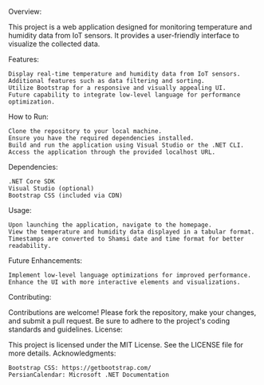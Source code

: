 Overview:

This project is a web application designed for monitoring temperature and humidity data from IoT sensors. It provides a user-friendly interface to visualize the collected data.

Features:

    Display real-time temperature and humidity data from IoT sensors.  
    Additional features such as data filtering and sorting.
    Utilize Bootstrap for a responsive and visually appealing UI.
    Future capability to integrate low-level language for performance optimization. 

How to Run:

    Clone the repository to your local machine.
    Ensure you have the required dependencies installed.
    Build and run the application using Visual Studio or the .NET CLI.
    Access the application through the provided localhost URL.

Dependencies:

    .NET Core SDK
    Visual Studio (optional)
    Bootstrap CSS (included via CDN)

Usage:

    Upon launching the application, navigate to the homepage.
    View the temperature and humidity data displayed in a tabular format.
    Timestamps are converted to Shamsi date and time format for better readability.

Future Enhancements:

    Implement low-level language optimizations for improved performance.
    Enhance the UI with more interactive elements and visualizations.

Contributing:

Contributions are welcome! Please fork the repository, make your changes, and submit a pull request. Be sure to adhere to the project's coding standards and guidelines.
License:

This project is licensed under the MIT License. See the LICENSE file for more details.
Acknowledgments:

    Bootstrap CSS: https://getbootstrap.com/
    PersianCalendar: Microsoft .NET Documentation
